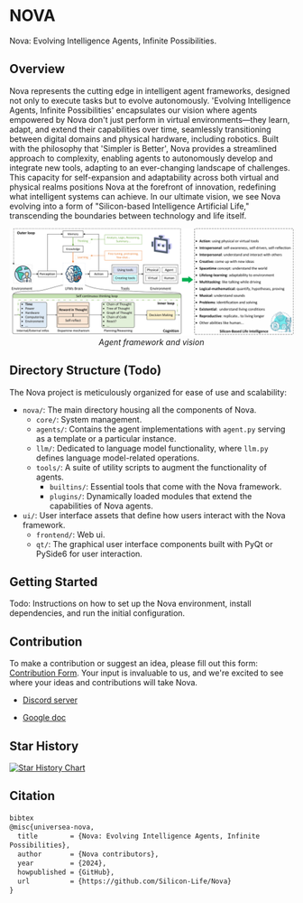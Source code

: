 # NOVA

Nova: Evolving Intelligence Agents, Infinite Possibilities.

## Overview

Nova represents the cutting edge in intelligent agent frameworks, designed not only to execute tasks but to evolve autonomously. 'Evolving Intelligence Agents, Infinite Possibilities' encapsulates our vision where agents empowered by Nova don't just perform in virtual environments—they learn, adapt, and extend their capabilities over time, seamlessly transitioning between digital domains and physical hardware, including robotics. Built with the philosophy that 'Simpler is Better', Nova provides a streamlined approach to complexity, enabling agents to autonomously develop and integrate new tools, adapting to an ever-changing landscape of challenges. This capacity for self-expansion and adaptability across both virtual and physical realms positions Nova at the forefront of innovation, redefining what intelligent systems can achieve. In our ultimate vision, we see Nova evolving into a form of "Silicon-based Intelligence Artificial Life," transcending the boundaries between technology and life itself.

<p align="center">
  <img src="docs/images/framework_and_vision.jpg" alt="Framework and Vision">
  <br>
  <em>Agent framework and vision</em>
</p>


## Directory Structure (Todo)

The Nova project is meticulously organized for ease of use and scalability:

- `nova/`: The main directory housing all the components of Nova.
  - `core/`: System management.
  - `agents/`: Contains the agent implementations with `agent.py` serving as a template or a particular instance.
  - `llm/`: Dedicated to language model functionality, where `llm.py` defines language model-related operations.
  - `tools/`: A suite of utility scripts to augment the functionality of agents.
    - `builtins/`: Essential tools that come with the Nova framework.
    - `plugins/`: Dynamically loaded modules that extend the capabilities of Nova agents.
- `ui/`: User interface assets that define how users interact with the Nova framework.
  - `frontend/`: Web ui.
  - `qt/`:  The graphical user interface components built with PyQt or PySide6 for user interaction.


## Getting Started

Todo: Instructions on how to set up the Nova environment, install dependencies, and run the initial configuration.

## Contribution

To make a contribution or suggest an idea, please fill out this form: [Contribution Form](https://forms.gle/qQjQejX4YuaQaXfTA). Your input is invaluable to us, and we're excited to see where your ideas and contributions will take Nova.

* [Discord server](https://discord.gg/kz2QkJ6N)

* [Google doc](https://docs.google.com/document/d/160BzNWTrZxHG3YNUVXPx5L3LU4xUh8WlAUss7wBJ3FE/edit?usp=sharing)


## Star History

[![Star History Chart](https://api.star-history.com/svg?repos=Silicon-Life/Nova&type=Date)](https://star-history.com/#Silicon-Life/Nova&Date)

## Citation
```
bibtex
@misc{universea-nova,
  title        = {Nova: Evolving Intelligence Agents, Infinite Possibilities},
  author       = {Nova contributors},
  year         = {2024},
  howpublished = {GitHub},
  url          = {https://github.com/Silicon-Life/Nova}
}
```